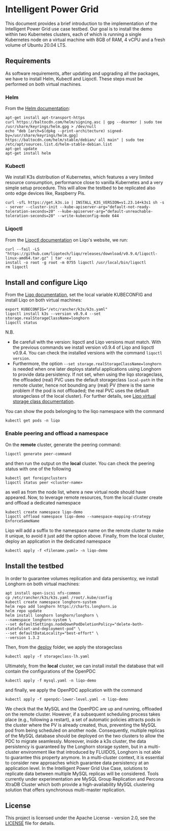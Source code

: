 # Intelligent Power Grid

This document provides a brief introduction to the implementation of the Intelligent Power Grid use case testbed. Our goal is to install the demo within two Kubernetes clusters, each of which is running a single Kubernetes node on a virtual machine with 8GB of RAM, 4 vCPU and a fresh volume of Ubuntu 20.04 LTS.

## Requirements
As software requirements, after updating and upgrading all the packages, we have to install Helm, Kubectl and Liqoctl. These steps must be performed on both virtual machines.
### Helm
From the [Helm documentation](http://helm.sh/docs/intro/install/#from-apt-debianubuntu):
```
apt-get install apt-transport-https
curl https://baltocdn.com/helm/signing.asc | gpg --dearmor | sudo tee /usr/share/keyrings/helm.gpg > /dev/null
echo "deb [arch=$(dpkg --print-architecture) signed-by=/usr/share/keyrings/helm.gpg] https://baltocdn.com/helm/stable/debian/ all main" | sudo tee /etc/apt/sources.list.d/helm-stable-debian.list
apt-get update
apt-get install helm
```
### Kubectl
We install K3s distribution of Kubernetes, which features a very limited resource consumption, performance close to vanilla Kubernetes and a very simple setup procedure. This will allow the testbed to be replicated also onto edge devices like, Raspberry Pis.
```
curl -sfL https://get.k3s.io | INSTALL_K3S_VERSION=v1.23.14+k3s1 sh -s - server --cluster-init --kube-apiserver-arg="default-not-ready-toleration-seconds=20" --kube-apiserver-arg="default-unreachable-toleration-seconds=20" --write-kubeconfig-mode 644
```
### Liqoctl
From the [Liqoctl documentation](https://docs.liqo.io/en/v0.9.4/installation/liqoctl.html) on Liqo's website, we run:
```
curl --fail -LS "https://github.com/liqotech/liqo/releases/download/v0.9.4/liqoctl-linux-amd64.tar.gz" | tar -xz
install -o root -g root -m 0755 liqoctl /usr/local/bin/liqoctl
rm liqoctl
```

## Install and configure Liqo
From the [Liqo documentation](https://docs.liqo.io/en/v0.9.4/installation/install.html), set the local variable KUBECONFIG and install Liqo on both virtual machines:
```
export KUBECONFIG="/etc/rancher/k3s/k3s.yaml"
liqoctl install k3s --version v0.9.4 --set storage.realStorageClassName=longhorn
liqoctl status
```
N.B.
- Be carefull with the version: liqoctl and Liqo versions must match. With the previous commands we install version v0.9.4 of Liqo and liqoctl v0.9.4. You can check the installed versions with the command `liqoctl version`.
- Furthermore, the option `--set storage.realStorageClassName=longhorn` is needed when one later deploys stateful applications using Longhorn to provide data persistency. If not set, when using the liqo storageclass, the offloaded (real) PVC uses the default storageclass `local-path` in the remote cluster, hence not bounding any (real) PV (there is the same problem if the pod is not offloaded; the real PVC uses the default storageclass of the local cluster). For further details, see [Liqo virtual storage class documentation](https://docs.liqo.io/en/latest/usage/stateful-applications.html#liqo-virtual-storage-class).

You can show the pods belonging to the liqo namespace with the command
```
kubectl get pods -n liqo
```
### Enable peering and offload a namespace
On the **remote** cluster, generate the peering command:
```
liqoctl generate peer-command
```
and then run the output on the **local** cluster.
You can check the peering status with one of the following
```
kubectl get foreignclusters
liqoctl status peer <cluster-name>
```
as well as from the node list, where a new virtual node should have appeared.
Now, to leverage remote resources, from the local cluster create and offload a dedicated namespace
```
kubectl create namespace liqo-demo
liqoctl offload namespace liqo-demo --namespace-mapping-strategy EnforceSameName
```
Liqo will add a suffix to the namespace name on the remote cluster to make it unique, to avoid it just add the option above.
Finally, from the local cluster, deploy an application in the dedicated namespace
```
kubectl apply -f <filename.yaml> -n liqo-demo
```

## Install the testbed
In order to guarantee volumes replication and data persisentcy, we install Longhorn on both virtual machines:
```
apt install open-iscsi nfs-common
cp /etc/rancher/k3s/k3s.yaml /root/.kube/config
kubectl create namespace longhorn-system
helm repo add longhorn https://charts.longhorn.io
helm repo update
helm install longhorn longhorn/longhorn \
--namespace longhorn-system \
--set defaultSettings.nodeDownPodDeletionPolicy="delete-both-statefulset-and-deployment-pod" \
--set defaultDataLocality="best-effort" \
--version 1.3.2
```
Then, from the [deploy](https://github.com/fluidos-project/intelligent-power-grid-use-case/tree/main/deploy) folder, we apply the storageclass
```
kubectl apply -f storageclass-lh.yaml
```
Ultimately, from the **local** cluster, we can install install the database that will contain the configurations of the OpenPDC
```
kubectl apply -f mysql.yaml -n liqo-demo
```
and finally, we apply the OpenPDC application with the command
```
kubectl apply -f openpdc-lower-level.yaml -n liqo-demo
```
We check that the MySQL and the OpenPDC are up and running, offloaded on the remote cluster. However, if a subsequent scheduling process takes place (e.g., following a restart), a set of automatic policies attracts pods in the cluster where the PV is already created, thus, preventing the MySQL pod from being scheduled on another node. Consequently, multiple replicas of the MySQL database should be deployed on the two clusters to allow the PDC to migrate seamlessly. 
Moreover, inside a k3s cluster, the data persistency is guaranteed by the Longhorn storage system, but in a multi-cluster environment like that introduced by FLUIDOS, Longhorn is not able to guarantee this property anymore. In a multi-cluster context, it is essential to consider new approaches which guarantee data persistency at an application level. In the Intelligent Power Grid Use Case, solutions to replicate data between multiple MySQL replicas will be considered. Tools currently under experimentation are MySQL Group Replication and Percona XtraDB Cluster which both provide a high-availability MySQL clustering solution that offers synchronous multi-master replication. 

## License
This project is licensed under the Apache License - version 2.0, see the [LICENSE](LICENSE) file for details.
